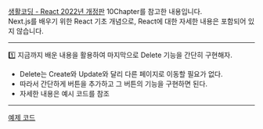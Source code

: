 [생활코딩 - React 2022년 개정판](https://www.youtube.com/playlist?list=PLuHgQVnccGMCOGstdDZvH41x0Vtvwyxu7) 10Chapter를 참고한 내용입니다. <br>
Next.js를 배우기 위한 React 기초 개념으로, React에 대한 자세한 내용은 포함되어 있지 않습니다.

---


1️⃣ 지금까지 배운 내용을 활용하여 마지막으로 Delete 기능을 간단히 구현해자.
- Delete는 Create와 Update와 달리 다른 페이지로 이동할 필요가 없다.
- 따라서 간단하게 버튼을 추가하고 그 버튼의 기능을 구현하면 된다.
- 자세한 내용은 예시 코드를 참조

---

[예제 코드](https://github.com/zzeri1008/react-example1/blob/main/src/App-230901.js)